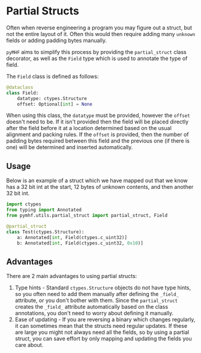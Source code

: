 # Partial Structs

Often when reverse engineering a program you may figure out a struct, but not the entire layout of it.
Often this would then require adding many `unknown` fields or adding padding bytes manually.

`pyMHF` aims to simplify this process by providing the `partial_struct` class decorator, as well as the `Field` type which is used to annotate the type of field.

The `Field` class is defined as follows:

```py
@dataclass
class Field:
    datatype: ctypes.Structure
    offset: Optional[int] = None
```

When using this class, the `datatype` must be provided, however the `offset` doesn't need to be. If it isn't provided then the field will be placed directly after the field before it at a location determined based on the usual alignment and packing rules.
If the `offset` is provided, then the number of padding bytes required between this field and the previous one (if there is one) will be determined and inserted automatically.

## Usage

Below is an example of a struct which we have mapped out that we know has a 32 bit int at the start, 12 bytes of unknown contents, and then another 32 bit int.

```py
import ctypes
from typing import Annotated
from pymhf.utils.partial_struct import partial_struct, Field

@partial_struct
class Test(ctypes.Structure):
    a: Annotated[int, Field(ctypes.c_uint32)]
    b: Annotated[int, Field(ctypes.c_uint32, 0x10)]
```

## Advantages

There are 2 main advantages to using partial structs:

1. Type hints - Standard `ctypes.Structure` objects do not have type hints, so you often need to add them manually after defining the `_field_` attribute, or you don't bother with them. Since the `partial_struct` creates the `_field_` attribute automatically based on the class annotations, you don't need to worry about defining it manually.
2. Ease of updating - If you are reversing a binary which changes regularly, it can sometimes mean that the structs need regular updates. If these are large you might not always need all the fields, so by using a partial struct, you can save effort by only mapping and updating the fields you care about.
